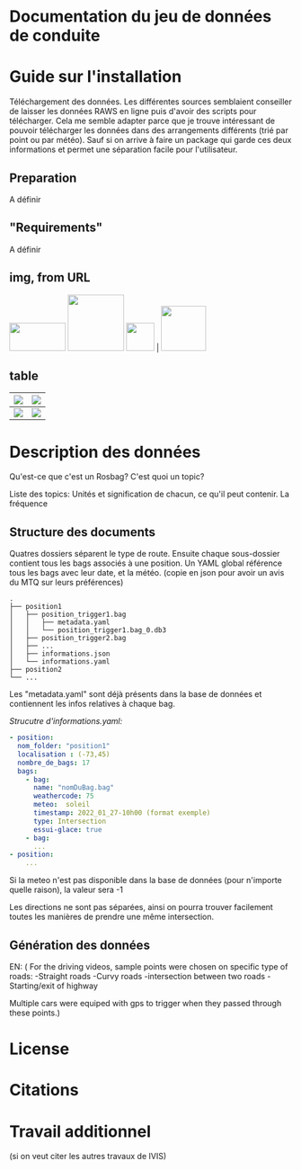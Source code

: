 # Documentation du jeu de données de conduite

# Guide sur l'installation
Téléchargement des données.
Les différentes sources semblaient conseiller de laisser les données RAWS en ligne puis d'avoir des scripts pour télécharger.
Cela me semble adapter parce que je trouve intéressant de pouvoir télécharger les données dans des arrangements différents (trié par point ou par météo). Sauf si on arrive à faire un package qui garde ces deux informations et permet une séparation facile pour l'utilisateur. 

## Preparation
A définir

## "Requirements"
A définir


## img, from URL

<img src="https://bitbucket.org/ivi-arion/pacman-driving-dataset/raw/e66bc1afdbae3a840e1c8907b8f61a2c2a0ab905/gifs/position_trigger_02_12_2023-07_19_11_h264.gif" width="100" height= "50" />

<img src="https://bitbucket.org/ivi-arion/pacman-driving-dataset/raw/247b167dc6e6eb170ec09c5c1999440b6eb8382e/gifs/position_trigger_02_12_2023-15_36_13_h264.gif" width = "100"/>


<img src="https://bitbucket.org/ivi-arion/pacman-driving-dataset/raw/247b167dc6e6eb170ec09c5c1999440b6eb8382e/gifs/position_trigger_02_12_2023-20_00_14_h264.gif" width = "50">
|
<img src="https://bitbucket.org/ivi-arion/pacman-driving-dataset/raw/247b167dc6e6eb170ec09c5c1999440b6eb8382e/gifs/position_trigger_02_13_2023-20_43_59_h264.gif" width = "80">

## table

|![][gif1] | ![][gif2] |
|----------|-----------|
|![][gif3] | ![][gif4] |




[gif1]: https://bitbucket.org/ivi-arion/pacman-driving-dataset/raw/e66bc1afdbae3a840e1c8907b8f61a2c2a0ab905/gifs/position_trigger_02_12_2023-07_19_11_h264.gif

[gif2]:https://bitbucket.org/ivi-arion/pacman-driving-dataset/raw/247b167dc6e6eb170ec09c5c1999440b6eb8382e/gifs/position_trigger_02_12_2023-15_36_13_h264.gif

[gif3]:https://bitbucket.org/ivi-arion/pacman-driving-dataset/raw/247b167dc6e6eb170ec09c5c1999440b6eb8382e/gifs/position_trigger_02_12_2023-20_00_14_h264.gif

[gif4]:https://bitbucket.org/ivi-arion/pacman-driving-dataset/raw/247b167dc6e6eb170ec09c5c1999440b6eb8382e/gifs/position_trigger_02_13_2023-20_43_59_h264.gif

<!-- 
## other way of writing url
![](https://bitbucket.org/ivi-arion/pacman-driving-dataset/raw/e66bc1afdbae3a840e1c8907b8f61a2c2a0ab905/gifs/position_trigger_02_12_2023-07_19_11_h264.gif)
 -->


# Description des données
Qu'est-ce que c'est un Rosbag?
C'est quoi un topic?

Liste des topics:
Unités et signification de chacun, ce qu'il peut contenir. La fréquence





## Structure des documents

Quatres dossiers séparent le type de route. Ensuite chaque sous-dossier contient tous les bags associés à une position.
Un YAML global référence tous les bags avec leur date, et la météo. (copie en json pour avoir un avis du MTQ sur leurs préférences)

    .
    ├── position1
    │   ├── position_trigger1.bag
    │   │   ├── metadata.yaml
    │   │   └── position_trigger1.bag_0.db3
    │   ├── position_trigger2.bag
    │   ├── ...
    │   ├── informations.json
    │   └── informations.yaml
    ├── position2
    └── ...

Les "metadata.yaml" sont déjà présents dans la base de données et contiennent les infos relatives à chaque bag.

*Strucutre d'informations.yaml:*
```yaml
- position:
  nom_folder: "position1"
  localisation : (-73,45)
  nombre_de_bags: 17
  bags:
    - bag:
      name: "nomDuBag.bag"
      weathercode: 75
      meteo:  soleil
      timestamp: 2022_01_27-10h00 (format exemple)
      type: Intersection
      essui-glace: true
    - bag:
      ...
- position:
    ...
```

Si la meteo n'est pas disponible dans la base de données (pour n'importe quelle raison), la valeur sera -1

Les directions ne sont pas séparées, ainsi on pourra trouver facilement toutes les manières de prendre une même intersection.



## Génération des données


EN: (
For the driving videos, sample points were chosen on specific type of roads:
-Straight roads
-Curvy roads
-intersection between two roads
-Starting/exit of highway

Multiple cars were equiped with gps to trigger when they passed through these points.)



# License

# Citations

# Travail additionnel
(si on veut citer les autres travaux de IVIS)



